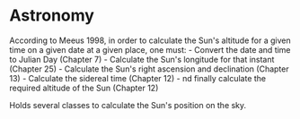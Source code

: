 # Astronomy

According to Meeus 1998, in order to calculate the Sun's altitude for a given time on a given date at a given
place, one must:
    - Convert the date and time to Julian Day (Chapter 7)
    - Calculate the Sun's longitude for that instant (Chapter 25)
    - Calculate the Sun's right ascension and declination (Chapter 13)
    - Calculate the sidereal time (Chapter 12)
    - nd finally calculate the required altitude of the Sun (Chapter 12)

Holds several classes to calculate the Sun's position on the sky.
